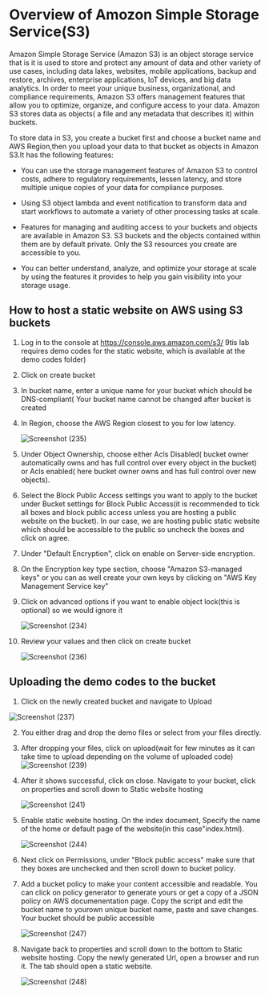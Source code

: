 # Overview of Amozon Simple Storage Service(S3)

Amazon Simple Storage Service (Amazon S3) is an object storage service that is it is used to store and protect any amount of data and other variety of use cases, including data lakes, websites, mobile applications, backup and restore, archives, enterprise applications, IoT devices, and big data analytics. In order to meet your unique business, organizational, and compliance requirements, Amazon S3 offers management features that allow you to optimize, organize, and configure access to your data. Amazon S3  stores data as objects( a file and any metadata that describes it) within buckets.

To store  data in S3, you create a bucket first and choose a bucket name and AWS Region,then you upload your data to that bucket as objects in Amazon S3.It has the following features:

* You can use the storage management features of Amazon S3 to control costs, adhere to regulatory requirements, lessen latency, and store multiple unique copies of your data for compliance purposes.

* Using S3 object lambda and event notification to transform data and start workflows to automate a variety of other processing tasks at scale.

* Features for managing and auditing access to your buckets and objects are available in Amazon S3. S3 buckets and the objects contained within them are by default private. Only the S3 resources you create are accessible to you.

* You can better understand, analyze, and optimize your storage at scale by using the features it provides to help you gain visibility into your storage usage.

## How to host a static website on AWS using S3 buckets 
1. Log in to the console at https://console.aws.amazon.com/s3/ 9tis lab requires demo codes for the static website, which is available at the demo codes folder)

2. Click on create bucket 

3. In bucket name, enter a unique name for your bucket which should be DNS-compliant( Your bucket name cannot be changed after bucket is created

4. In Region, choose the AWS Region closest to you for low latency.
 
   ![Screenshot (235)](https://user-images.githubusercontent.com/112861600/194571676-b75d8253-08c4-44c0-a5ea-e21c32bb0e50.png)

5. Under Object Ownership, choose either Acls Disabled( bucket owner automatically owns and has full control over every object in the bucket) or Acls enabled( here  bucket owner owns and has full control over new objects).

6. Select the Block Public Access settings you want to apply to the bucket under Bucket settings for Block Public Access(it is recommended to tick all boxes and block public access unless you are hosting a public website on the bucket). In our case, we are hosting public static website which should be accessible to the public so uncheck the boxes and click on agree.

7. Under "Default Encryption", click on enable on Server-side encryption.

8. On the Encryption key type section, choose "Amazon S3-managed keys" or you can as well create your own keys by clicking on "AWS Key Management Service key"

9. Click on advanced options if you want to enable object lock(this is optional) so we would ignore it 
 
   ![Screenshot (234)](https://user-images.githubusercontent.com/112861600/194570117-10a9f84c-b166-43a6-b2bf-daaa2db6c2cd.png)

10. Review your values and then click on create bucket 

    ![Screenshot (236)](https://user-images.githubusercontent.com/112861600/194572092-1ef009f8-5660-4efd-b781-b2919ee97648.png)


## Uploading the demo codes to the bucket

1. Click on the newly created bucket and navigate to Upload
  
  ![Screenshot (237)](https://user-images.githubusercontent.com/112861600/194573392-f8a1b19c-3457-4c14-87ff-53802d3a3f4d.png)

2. You either drag and drop the demo files or select from your files directly.

3. After dropping your files, click on upload(wait for few minutes as it can take time to upload depending on the volume of uploaded code)
   ![Screenshot (239)](https://user-images.githubusercontent.com/112861600/194574128-522ca917-8f4a-4831-bbcb-c80c9e67cd41.png)
   
4. After it shows successful, click on close. Navigate to your bucket, click on properties and scroll down to Static website hosting 

   ![Screenshot (241)](https://user-images.githubusercontent.com/112861600/194575936-8478146d-60cd-4df4-9341-e55f8e09ced8.png)
   
5. Enable static website hosting. On the index document, Specify the name of the home or default page of the website(in this case"index.html).

   ![Screenshot (244)](https://user-images.githubusercontent.com/112861600/194577400-deea70a4-44fd-4d65-84b4-1edb92d9c918.png)
   
6.  Next click on Permissions, under "Block public access" make sure that they boxes are unchecked and then scroll down to bucket policy.

7. Add a bucket policy to make your content accessible and readable. You can click on policy generator to generate yours or get a copy of a JSON policy on AWS documenentation page. Copy the script and edit the bucket name to yourown unique bucket name, paste and save changes. Your bucket should be public accessible

   ![Screenshot (247)](https://user-images.githubusercontent.com/112861600/194587172-5ae8c34c-c5ff-4567-9711-8110b663c4f3.png)

8. Navigate back to properties and scroll down to the bottom to Static website hosting. Copy the newly generated Url, open a browser and run it. The tab should open a static website.

   ![Screenshot (248)](https://user-images.githubusercontent.com/112861600/194590416-97b294df-fa79-48d8-a5c3-1f7d65b296c6.png)


   



